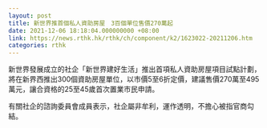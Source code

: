 ```yaml
---
layout: post
title: 新世界推首個私人資助房屋　3百個單位售價270萬起
date: 2021-12-06 18:18:04.000000000 +08:00
link: https://news.rthk.hk/rthk/ch/component/k2/1623022-20211206.htm
categories: rthk
---
```


新世界發展成立的社企「新世界建好生活」推出首項私人資助房屋項目試點計劃，將在新界西推出300個資助房屋單位，以巿價5至6折定價，建議售價270萬至495萬元，讓合資格的25至45歲首次置業巿民申請。

有關社企的諮詢委員會成員表示，社企屬非牟利，運作透明，不擔心被指官商勾結。
